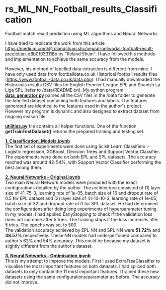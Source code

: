 # rs_ML_NN_Football_results_Classification
Football match result prediction using ML algorithms and Neural Networks

I have tried to replicate the work from this article https://medium.com/@rolandshum.shc/neural-networks-football-result-prediction-d8b0f933118b by "Roland Shum". 
I have followed his methods and implementation to achieve the same accuracy from the models.

However, his method of labelled data extraction is different from mine. I have only used data from footballdata.co.uk Historical football results files (https://www.football-data.co.uk/data.php). I had manually downloaded the Historicals results CSV files for English Premier League EPL and Spanish La Liga SPL (refer to /data/README.txt). My python program <b>[data_generator.py](data_generator.py)</b> parses all the CSV files in the /data folder to generate the labelled dataset containing both features and labels. The features generated are identical to the features used in the author's project. However my program is dynamic and also designed to extract dataset from ongoing season file.   

<b>[utilities.py](utilities.py)</b> file contains all helper functions. One of the function <b>getTrainTestDataset()</b> returns the prepared training and testing set.

<b>[ 1. Classification_Models.ipynb ](1.%20Classification%20Models.ipynb)</b><br/>
The first set of experiments were done using Scikit Learn Classifiers :- Logistic regression, XGBoost, Decision Trees and Support Vector Classifier. The experiments were done on  both EPL and SPL datasets. The accuracy reached was around 42-54%, with Support Vector Classifier performing the best among them.

<b>[ 2. Neural Networks - Original.ipynb ](2.%20Neural%20Networks%20-%20Original.ipynb)</b><br/>
Two main Neural Network models were produced with the exact configurations detailed by the author. The architecture consisted of (1) layer size of 41-75-3, learning rate of 1e-05, batch size of 16 and dropout rate of 0.5 for EPL dataset and (2) layer size of 41-10-10-3, learning rate of 1e-05, batch size of 32 and dropout rate of 0 for SPL dataset. He had determined the configurations after doing long experiments of hyperparameter tuning. 
<br/> In my models, I had applied EarlyStopping to check if the validation loss does not increase after 5 tries. The training stops if the loss increases after 5 tries. The epochs was set to 500. <br/>
The validation accuracy achieved by EPL NN and SPL NN were <b>51.72%</b> and <b>48.57%</b> respectively. These NN models had underperfomed compared to author's 62% and 54% accuracy. This could be because my dataset is slightly different from the author's dataset.

<b>[ 3. Neural Networks - Optimisation.ipynb ](3.%20Neural%20Networks%20-%20Optimisation.ipynb)</b><br/>
This is my attempt to improve the models. First I used ExtraTreeClassifier to visualise the most important features on both datasets. I had spliced both datasets to only contain the 11 most important features. I trained these new datasets using the same configurations/parameter as before. The accuracy did not improve.  
